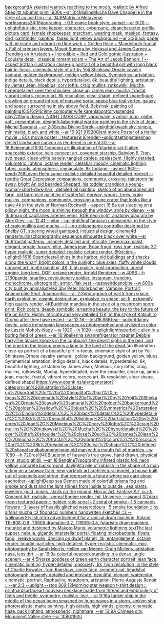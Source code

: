 [background](https://www.ebank.nz/aiartgenerator?category=background)[A skeletal warlock reaching to the moon, realistic  by Alfred  Stieglitz albumin print  1900s --ar 3:4](https://www.ebank.nz/aiartgenerator?category=A%20skeletal%20warlock%20reaching%20to%20the%20moon%2C%20realistic%20%20by%20Alfred%20%20Stieglitz%20albumin%20print%20%201900s%20--ar%203%3A4)[Mullins](https://www.ebank.nz/aiartgenerator?category=Mullins)[Mucha,](https://www.ebank.nz/aiartgenerator?category=Mucha%2C)[Dave Chappelle in the style of an acid trip --ar 14:9](https://www.ebank.nz/aiartgenerator?category=Dave%20Chappelle%20in%20the%20style%20of%20an%20acid%20trip%20--ar%2014%3A9)[Matrix in Metaverse worlds](https://www.ebank.nz/aiartgenerator?category=Matrix%20in%20Metaverse%20worlds)[grass](https://www.ebank.nz/aiartgenerator?category=grass)[24:18](https://www.ebank.nz/aiartgenerator?category=24%3A18)[podracing, :: 0.5 comic book style, sunset --ar 9:20 --uplight](https://www.ebank.nz/aiartgenerator?category=podracing%2C%20%3A%3A%200.5%20comic%20book%20style%2C%20sunset%20--ar%209%3A20%20--uplight)[futuristic, time keeper, character, cyberpunk, clean](https://www.ebank.nz/aiartgenerator?category=futuristic%2C%20time%20keeper%2C%20character%2C%20cyberpunk%2C%20clean)[character profile picture card, female shopkeeper, merchant, wearing mask, masked, fantasy, dnd, pathfinder, painting, faded light yellow background --ar 3:2](https://www.ebank.nz/aiartgenerator?category=character%20profile%20picture%20card%2C%20female%20shopkeeper%2C%20merchant%2C%20wearing%20mask%2C%20masked%2C%20fantasy%2C%20dnd%2C%20pathfinder%2C%20painting%2C%20faded%20light%20yellow%20background%20--ar%203%3A2)[Black paper with intricate and vibrant red line work + Golden Rose + Mandelbulb fractal + Full of crimson layers, Mount Sumeru by Hokusai and James Gurney + Trending on Artstation + Incredible + Red and Gold gothic illustration + Exquisite detail, classical romantiscism + The Art of Jacob Bannon::1 --aspect 9:21](https://www.ebank.nz/aiartgenerator?category=Black%20paper%20with%20intricate%20and%20vibrant%20red%20line%20work%20%2B%20Golden%20Rose%20%2B%20Mandelbulb%20fractal%20%2B%20Full%20of%20crimson%20layers%2C%20Mount%20Sumeru%20by%20Hokusai%20and%20James%20Gurney%20%2B%20Trending%20on%20Artstation%20%2B%20Incredible%20%2B%20Red%20and%20Gold%20gothic%20illustration%20%2B%20Exquisite%20detail%2C%20classical%20romantiscism%20%2B%20The%20Art%20of%20Jacob%20Bannon%3A%3A1%20--aspect%209%3A21)[an illustration close-up portrait of a beautiful girl with long black hair in-focus, cinematic style of art by Yoji Shinkawa,Ornate cavalry samurai, golden background, golden yellow, blues, Symmetrical artstation, indigo details, black details, hyperdetailed, 8k, beautiful lighting, artstation by James Jean, Moebius, cory loftis, craig mullins, rutkowski, Mucha, hyperdetailed, over the shoulder, close up, james jean, mucha, fractal, vibrant colors, rococo art, 8k resolution, clear shape, defined shape](https://www.ebank.nz/aiartgenerator?category=an%20illustration%20close-up%20portrait%20of%20a%20beautiful%20girl%20with%20long%20black%20hair%20in-focus%2C%20cinematic%20style%20of%20art%20by%20Yoji%20Shinkawa%2COrnate%20cavalry%20samurai%2C%20golden%20background%2C%20golden%20yellow%2C%20blues%2C%20Symmetrical%20artstation%2C%20indigo%20details%2C%20black%20details%2C%20hyperdetailed%2C%208k%2C%20beautiful%20lighting%2C%20artstation%20by%20James%20Jean%2C%20Moebius%2C%20cory%20loftis%2C%20craig%20mullins%2C%20rutkowski%2C%20Mucha%2C%20hyperdetailed%2C%20over%20the%20shoulder%2C%20close%20up%2C%20james%20jean%2C%20mucha%2C%20fractal%2C%20vibrant%20colors%2C%20rococo%20art%2C%208k%20resolution%2C%20clear%20shape%2C%20defined%20shape)[figure crawling on ground infront of massive portal space blue teal vortex. galaxy and space surrounding in sky above field. Beksinski painting oil painting](https://www.ebank.nz/aiartgenerator?category=figure%20crawling%20on%20ground%20infront%20of%20massive%20portal%20space%20blue%20teal%20vortex.%20galaxy%20and%20space%20surrounding%20in%20sky%20above%20field.%20Beksinski%20painting%20oil%20painting)[16:9](https://www.ebank.nz/aiartgenerator?category=16%3A9)[16:9](https://www.ebank.nz/aiartgenerator?category=16%3A9)[16:9](https://www.ebank.nz/aiartgenerator?category=16%3A9)[my computer wife karen](https://www.ebank.nz/aiartgenerator?category=my%20computer%20wife%20karen)[laboratory](https://www.ebank.nz/aiartgenerator?category=laboratory)[extended play](https://www.ebank.nz/aiartgenerator?category=extended%20play)[7:11](https://www.ebank.nz/aiartgenerator?category=7%3A11)[logo design, NIGHTTIMES CORP, vaporwave, symbol, icon, globe, soft, presentation, design](https://www.ebank.nz/aiartgenerator?category=logo%20design%2C%20NIGHTTIMES%20CORP%2C%20vaporwave%2C%20symbol%2C%20icon%2C%20globe%2C%20soft%2C%20presentation%2C%20design)[5:4](https://www.ebank.nz/aiartgenerator?category=5%3A4)[aboriginal warrior painting in the style of Jean-Michel Basquiat --ar 2:3](https://www.ebank.nz/aiartgenerator?category=aboriginal%20warrior%20painting%20in%20the%20style%20of%20Jean-Michel%20Basquiat%20--ar%202%3A3)[Scuba Diving Shrek](https://www.ebank.nz/aiartgenerator?category=Scuba%20Diving%20Shrek)[--uplight](https://www.ebank.nz/aiartgenerator?category=--uplight)[inkwash sky, simple, minimalist, black and white --ar 16:9](https://www.ebank.nz/aiartgenerator?category=inkwash%20sky%2C%20simple%2C%20minimalist%2C%20black%20and%20white%20--ar%2016%3A9)[21:9](https://www.ebank.nz/aiartgenerator?category=21%3A9)[1920](https://www.ebank.nz/aiartgenerator?category=1920)[Giant movie Poster of a thriller movie :: 80s movie poster :: textures](https://www.ebank.nz/aiartgenerator?category=Giant%20movie%20Poster%20of%20a%20thriller%20movie%20%3A%3A%2080s%20movie%20poster%20%3A%3A%20textures)[9:16](https://www.ebank.nz/aiartgenerator?category=9%3A16)[render](https://www.ebank.nz/aiartgenerator?category=render)[--uplight](https://www.ebank.nz/aiartgenerator?category=--uplight)[setting](https://www.ebank.nz/aiartgenerator?category=setting)[stalenhag desert landscape canyon as rendered in unreal 3D   --ar 16:8](https://www.ebank.nz/aiartgenerator?category=stalenhag%20desert%20landscape%20canyon%20as%20rendered%20in%20unreal%203D%20%20%20--ar%2016%3A8)[cinematic](https://www.ebank.nz/aiartgenerator?category=cinematic)[16:9](https://www.ebank.nz/aiartgenerator?category=16%3A9)[2:1](https://www.ebank.nz/aiartgenerator?category=2%3A1)[concept art illustration of futuristic sci-fi alien spaceship exterior, halo concept art, covenant starship, Babylon 5, Tron, syd mead, clean white panels, tangled cables, opalescent, Highly detailed, volumetric lighting, octane render, celestial, moody, cinematic lighting, tubes, cords, atmospheric, immaculate, 8k footage --aspect 16:9](https://www.ebank.nz/aiartgenerator?category=concept%20art%20illustration%20of%20futuristic%20sci-fi%20alien%20spaceship%20exterior%2C%20halo%20concept%20art%2C%20covenant%20starship%2C%20Babylon%205%2C%20Tron%2C%20syd%20mead%2C%20clean%20white%20panels%2C%20tangled%20cables%2C%20opalescent%2C%20Highly%20detailed%2C%20volumetric%20lighting%2C%20octane%20render%2C%20celestial%2C%20moody%2C%20cinematic%20lighting%2C%20tubes%2C%20cords%2C%20atmospheric%2C%20immaculate%2C%208k%20footage%20--aspect%2016%3A9)[—seed=768](https://www.ebank.nz/aiartgenerator?category=%E2%80%94seed%3D768)[Levon Helm super realistic detailed beautiful detailed portrait --test](https://www.ebank.nz/aiartgenerator?category=Levon%20Helm%20super%20realistic%20detailed%20beautiful%20detailed%20portrait%20--test)[the Great Depression  companions, community, crossing, rainstorm far away, bright An old bearded Shepard, his toddler grandson a young-woman-short-dark-hair , detailed oil painting, sketch of an abandoned old farm, old barn nice painting of waterfall, norway, woods, trees, craig mullins,  companions, community, crossing a huge crater that looks like a cave 4k in the style of Norman Rockwell --aspect 16:8](https://www.ebank.nz/aiartgenerator?category=the%20Great%20Depression%20%20companions%2C%20community%2C%20crossing%2C%20rainstorm%20far%20away%2C%20bright%20An%20old%20bearded%20Shepard%2C%20his%20toddler%20grandson%20a%20young-woman-short-dark-hair%20%2C%20detailed%20oil%20painting%2C%20sketch%20of%20an%20abandoned%20old%20farm%2C%20old%20barn%20nice%20painting%20of%20waterfall%2C%20norway%2C%20woods%2C%20trees%2C%20craig%20mullins%2C%20%20companions%2C%20community%2C%20crossing%20a%20huge%20crater%20that%20looks%20like%20a%20cave%204k%20in%20the%20style%20of%20Norman%20Rockwell%20--aspect%2016%3A8)[a cat sleeping on a pillow, night, the moon is shining through the window, style by disney, --ar 16:9](https://www.ebank.nz/aiartgenerator?category=a%20cat%20sleeping%20on%20a%20pillow%2C%20night%2C%20the%20moon%20is%20shining%20through%20the%20window%2C%20style%20by%20disney%2C%20--ar%2016%3A9)[map of capillaries arteries veins, RGB neon light, anatomy diagram by Alex Grey —ar 12:41 —vibe --uplight](https://www.ebank.nz/aiartgenerator?category=map%20of%20capillaries%20arteries%20veins%2C%20RGB%20neon%20light%2C%20anatomy%20diagram%20by%20Alex%20Grey%20%E2%80%94ar%2012%3A41%20%E2%80%94vibe%20--uplight)[it](https://www.ebank.nz/aiartgenerator?category=it)[final fantasy ix alexandria, in the style of craig mullins and mucha --ll --no zidane](https://www.ebank.nz/aiartgenerator?category=final%20fantasy%20ix%20alexandria%2C%20in%20the%20style%20of%20craig%20mullins%20and%20mucha%20--ll%20--no%20zidane)[game controller designed by Shelby GT, steering wheel gamepad, industrial design, cinema4d render](https://www.ebank.nz/aiartgenerator?category=game%20controller%20designed%20by%20Shelby%20GT%2C%20steering%20wheel%20gamepad%2C%20industrial%20design%2C%20cinema4d%20render)[mullins](https://www.ebank.nz/aiartgenerator?category=mullins)[choreography sequence  silhouette black over white --ar 16:9](https://www.ebank.nz/aiartgenerator?category=choreography%20sequence%20%20silhouette%20black%20over%20white%20--ar%2016%3A9)[fractal patterns, insanely detailed and intricate, hypermaximalist, elegant, ornate, luxury, elite, James jean, Brian froud, ross tran, realistic 3D, hyper realistic, super detailed, realistic octane render, 8K](https://www.ebank.nz/aiartgenerator?category=fractal%20patterns%2C%20insanely%20detailed%20and%20intricate%2C%20hypermaximalist%2C%20elegant%2C%20ornate%2C%20luxury%2C%20elite%2C%20James%20jean%2C%20Brian%20froud%2C%20ross%20tran%2C%20realistic%203D%2C%20hyper%20realistic%2C%20super%20detailed%2C%20realistic%20octane%20render%2C%208K)[victim](https://www.ebank.nz/aiartgenerator?category=victim)[--uplight](https://www.ebank.nz/aiartgenerator?category=--uplight)[9:16](https://www.ebank.nz/aiartgenerator?category=9%3A16)[16:9](https://www.ebank.nz/aiartgenerator?category=16%3A9)[particles](https://www.ebank.nz/aiartgenerator?category=particles)[tall ships in the harbor, old buildings and shacks along the wharf, bright colors in the sunlight, blue skies, fluffy white clouds; concept art, matte painting, 4K, high quality, post-production, unreal engine, long lens, DOF, octane render, Arnold Renderer --w 4096 --h 2160](https://www.ebank.nz/aiartgenerator?category=tall%20ships%20in%20the%20harbor%2C%20old%20buildings%20and%20shacks%20along%20the%20wharf%2C%20bright%20colors%20in%20the%20sunlight%2C%20blue%20skies%2C%20fluffy%20white%20clouds%3B%20concept%20art%2C%20matte%20painting%2C%204K%2C%20high%20quality%2C%20post-production%2C%20unreal%20engine%2C%20long%20lens%2C%20DOF%2C%20octane%20render%2C%20Arnold%20Renderer%20--w%204096%20--h%202160)[panda, snarling, revolutionary soldier, instagram, trending, monochrome, photograph, armor, flak vest --test](https://www.ebank.nz/aiartgenerator?category=panda%2C%20snarling%2C%20revolutionary%20soldier%2C%20instagram%2C%20trending%2C%20monochrome%2C%20photograph%2C%20armor%2C%20flak%20vest%20--test)[weird](https://www.ebank.nz/aiartgenerator?category=weird)[cenobite --w 600](https://www.ebank.nz/aiartgenerator?category=cenobite%20--w%20600)[a city built by animals](https://www.ebank.nz/aiartgenerator?category=a%20city%20built%20by%20animals)[style](https://www.ebank.nz/aiartgenerator?category=style)[2:3](https://www.ebank.nz/aiartgenerator?category=2%3A3)[by Peter Mohrbacher, Vampire, Portrait, Anamorphic Shot, Anamorphic --ar 2:3](https://www.ebank.nz/aiartgenerator?category=by%20Peter%20Mohrbacher%2C%20Vampire%2C%20Portrait%2C%20Anamorphic%20Shot%2C%20Anamorphic%20--ar%202%3A3)[photograph of earth from space, earth exploding, cosmic destruction, explosive, in space, sci fi, extremely high quality render, 4K](https://www.ebank.nz/aiartgenerator?category=photograph%20of%20earth%20from%20space%2C%20earth%20exploding%2C%20cosmic%20destruction%2C%20explosive%2C%20in%20space%2C%20sci%20fi%2C%20extremely%20high%20quality%20render%2C%204K)[Buddhist mandala in the style of a mushroom spore print. Rich colors, deeply symbolic, arresting beauty, the key to the future of life on Earth. Highly intricate and very detailed 12K, in the style of Katsuhiro Otomo after they have rested --ar 12:16 —test](https://www.ebank.nz/aiartgenerator?category=Buddhist%20mandala%20in%20the%20style%20of%20a%20mushroom%20spore%20print.%20Rich%20colors%2C%20deeply%20symbolic%2C%20arresting%20beauty%2C%20the%20key%20to%20the%20future%20of%20life%20on%20Earth.%20Highly%20intricate%20and%20very%20detailed%2012K%2C%20in%20the%20style%20of%20Katsuhiro%20Otomo%20after%20they%20have%20rested%20--ar%2012%3A16%20%E2%80%94test)[16:9](https://www.ebank.nz/aiartgenerator?category=16%3A9)[8K](https://www.ebank.nz/aiartgenerator?category=8K)[fear](https://www.ebank.nz/aiartgenerator?category=fear)[--uplight](https://www.ebank.nz/aiartgenerator?category=--uplight)[danny devito, uncle iroh](https://www.ebank.nz/aiartgenerator?category=danny%20devito%2C%20uncle%20iroh)[utopian landscapes as photographed and stylized in color by László Moholy-Nagy --w 1920 --h 1020 --uplight](https://www.ebank.nz/aiartgenerator?category=utopian%20landscapes%20as%20photographed%20and%20stylized%20in%20color%20by%20L%C3%A1szl%C3%B3%20Moholy-Nagy%20--w%201920%20--h%201020%20--uplight)[light](https://www.ebank.nz/aiartgenerator?category=light)[hyperbolic alien in a boring field of green.  --ar 16:9](https://www.ebank.nz/aiartgenerator?category=hyperbolic%20alien%20in%20a%20boring%20field%20of%20green.%20%20--ar%2016%3A9)[ballerina swan](https://www.ebank.nz/aiartgenerator?category=ballerina%20swan)[refrigerator magnet Debbie harry](https://www.ebank.nz/aiartgenerator?category=refrigerator%20magnet%20Debbie%20harry)[The glacier knocks in the cupboard, the desert sighs in the bed, and the crack in the teacup opens a lane to the land of the dead.](https://www.ebank.nz/aiartgenerator?category=The%20glacier%20knocks%20in%20the%20cupboard%2C%20the%20desert%20sighs%20in%20the%20bed%2C%20and%20the%20crack%20in%20the%20teacup%20opens%20a%20lane%20to%20the%20land%20of%20the%20dead.)[an illustration close-up portrait of a beautiful girl in-focus, cinematic style of art by Yoji Shinkawa,Ornate cavalry samurai, golden background, golden yellow, blues, Symmetrical artstation, indigo details, black details, hyperdetailed, 8k, beautiful lighting, artstation by James Jean, Moebius, cory loftis, craig mullins, rutkowski, Mucha, hyperdetailed, over the shoulder, close up, james jean, mucha, fractal, vibrant colors, rococo art, 8k resolution, clear shape, defined shape](https://www.ebank.nz/aiartgenerator?category=an%20illustration%20close-up%20portrait%20of%20a%20beautiful%20girl%20in-focus%2C%20cinematic%20style%20of%20art%20by%20Yoji%20Shinkawa%2COrnate%20cavalry%20samurai%2C%20golden%20background%2C%20golden%20yellow%2C%20blues%2C%20Symmetrical%20artstation%2C%20indigo%20details%2C%20black%20details%2C%20hyperdetailed%2C%208k%2C%20beautiful%20lighting%2C%20artstation%20by%20James%20Jean%2C%20Moebius%2C%20cory%20loftis%2C%20craig%20mullins%2C%20rutkowski%2C%20Mucha%2C%20hyperdetailed%2C%20over%20the%20shoulder%2C%20close%20up%2C%20james%20jean%2C%20mucha%2C%20fractal%2C%20vibrant%20colors%2C%20rococo%20art%2C%208k%20resolution%2C%20clear%20shape%2C%20defined%20shape)[squibabum](https://www.ebank.nz/aiartgenerator?category=squibabum)[engine](https://www.ebank.nz/aiartgenerator?category=engine)[an old man with a mouth full of marbles --w 1080 --h 720](https://www.ebank.nz/aiartgenerator?category=an%20old%20man%20with%20a%20mouth%20full%20of%20marbles%20--w%201080%20--h%20720)[res](https://www.ebank.nz/aiartgenerator?category=res)[1940](https://www.ebank.nz/aiartgenerator?category=1940)[Blueprint of heaven’s tree grove, hand drawn, physical print, studio ghibli, —ar 16:9](https://www.ebank.nz/aiartgenerator?category=Blueprint%20of%20heaven%E2%80%99s%20tree%20grove%2C%20hand%20drawn%2C%20physical%20print%2C%20studio%20ghibli%2C%20%E2%80%94ar%2016%3A9)[engine](https://www.ebank.nz/aiartgenerator?category=engine)[Typography inflated plastic foil, neon yellow, concrete background, daylight](https://www.ebank.nz/aiartgenerator?category=Typography%20inflated%20plastic%20foil%2C%20neon%20yellow%2C%20concrete%20background%2C%20daylight)[a pile of rubbish in the shape of a man sitting on a subway train, new york](https://www.ebank.nz/aiartgenerator?category=a%20pile%20of%20rubbish%20in%20the%20shape%20of%20a%20man%20sitting%20on%20a%20subway%20train%2C%20new%20york)[folk art architectural model, a house built out of seashells and string, that represents a future where we care about eachother](https://www.ebank.nz/aiartgenerator?category=folk%20art%20architectural%20model%2C%20a%20house%20built%20out%20of%20seashells%20and%20string%2C%20that%20represents%20a%20future%20where%20we%20care%20about%20eachother)[--uplight](https://www.ebank.nz/aiartgenerator?category=--uplight)[Deep sea Demon made of colorfull prisma fog and smoke and dust and the light shines from inside to outside , sea plants, jewelery, gold, bones, skulls on the ground, Horror Art, Fantasy Art, sci-fi, Concept Art, realistic , unreal Engine render, hd, Universe, —aspect 3:2](https://www.ebank.nz/aiartgenerator?category=Deep%20sea%20Demon%20made%20of%20colorfull%20prisma%20fog%20and%20smoke%20and%20dust%20and%20the%20light%20shines%20from%20inside%20to%20outside%20%2C%20sea%20plants%2C%20jewelery%2C%20gold%2C%20bones%2C%20skulls%20on%20the%20ground%2C%20Horror%20Art%2C%20Fantasy%20Art%2C%20sci-fi%2C%20Concept%20Art%2C%20realistic%20%2C%20unreal%20Engine%20render%2C%20hd%2C%20Universe%2C%20%E2%80%94aspect%203%3A2)[dark green textured paper :: golden ratio spiral ::2 spiral of smoke ::1.5 cannabis flowers ::3 layers of heavily glitched watercolours ::5 smoke foundation :: by alfons mucha ::2 fibonacci numbers handwriten sketches ::3 --wallpaper](https://www.ebank.nz/aiartgenerator?category=dark%20green%20textured%20paper%20%3A%3A%20golden%20ratio%20spiral%20%3A%3A2%20spiral%20of%20smoke%20%3A%3A1.5%20cannabis%20flowers%20%3A%3A3%20layers%20of%20heavily%20glitched%20watercolours%20%3A%3A5%20smoke%20foundation%20%3A%3A%20by%20alfons%20mucha%20%3A%3A2%20fibonacci%20numbers%20handwriten%20sketches%20%3A%3A3%20--wallpaper)[Stylish retro advertisement for a radical drum machine, Roland TR-808::0.8, TR606 drumatix::0.2, TR909::0.4, futuristic drum machine, mutated and designed by Makoto Muroi, volumetric lightning  text](https://www.ebank.nz/aiartgenerator?category=Stylish%20retro%20advertisement%20for%20a%20radical%20drum%20machine%2C%20Roland%20TR-808%3A%3A0.8%2C%20TR606%20drumatix%3A%3A0.2%2C%20TR909%3A%3A0.4%2C%20futuristic%20drum%20machine%2C%20mutated%20and%20designed%20by%20Makoto%20Muroi%2C%20volumetric%20lightning%20%20text)[The last supper, nebula, gigantic interstellar portal, floating microbacteria, fibers, fungi, weave woven, dancing on dwarf planet, 4k, entanglement, octane render, houdini particles, high detailed, hyper-realistic, cinematic, epic, photography by Sarah Morris, Hellen van Meene, Craig Mullens, artstation, nasa, lens dirt, --ar 16:9](https://www.ebank.nz/aiartgenerator?category=The%20last%20supper%2C%20nebula%2C%20gigantic%20interstellar%20portal%2C%20floating%20microbacteria%2C%20fibers%2C%20fungi%2C%20weave%20woven%2C%20dancing%20on%20dwarf%20planet%2C%204k%2C%20entanglement%2C%20octane%20render%2C%20houdini%20particles%2C%20high%20detailed%2C%20hyper-realistic%2C%20cinematic%2C%20epic%2C%20photography%20by%20Sarah%20Morris%2C%20Hellen%20van%20Meene%2C%20Craig%20Mullens%2C%20artstation%2C%20nasa%2C%20lens%20dirt%2C%20--ar%2016%3A9)[a colorful peacock standing in a dense jungle scenery --ar 4:5](https://www.ebank.nz/aiartgenerator?category=a%20colorful%20peacock%20standing%20in%20a%20dense%20jungle%20scenery%20--ar%204%3A5)[Norse goddess of green earth character portrait, lean face, cinematic lighting, hyper-detailed, cgsociety, 8k, high resolution, in the style of Charlie Bowater, Tom Bagshaw, single face, symmetrical, headshot photograph, insanely detailed and intricate, beautiful, elegant, watercolor, cinematic, portrait, Raphaelite, headroom, artstation, Pierre-Auguste Renoir :: --ar 2:3 --uplight --stop 80](https://www.ebank.nz/aiartgenerator?category=Norse%20goddess%20of%20green%20earth%20character%20portrait%2C%20lean%20face%2C%20cinematic%20lighting%2C%20hyper-detailed%2C%20cgsociety%2C%208k%2C%20high%20resolution%2C%20in%20the%20style%20of%20Charlie%20Bowater%2C%20Tom%20Bagshaw%2C%20single%20face%2C%20symmetrical%2C%20headshot%20photograph%2C%20insanely%20detailed%20and%20intricate%2C%20beautiful%2C%20elegant%2C%20watercolor%2C%20cinematic%2C%20portrait%2C%20Raphaelite%2C%20headroom%2C%20artstation%2C%20Pierre-Auguste%20Renoir%20%3A%3A%20--ar%202%3A3%20--uplight%20--stop%2080)[9:12](https://www.ebank.nz/aiartgenerator?category=9%3A12)[Morning star weapon t-shirt design :: print](https://www.ebank.nz/aiartgenerator?category=Morning%20star%20weapon%20t-shirt%20design%20%3A%3A%20print)[hardsurface](https://www.ebank.nz/aiartgenerator?category=hardsurface)[art nouveau necklace made from thread and embroidery of fliers and beetle, symmetry, realistic, teal, --ar 9:16](https://www.ebank.nz/aiartgenerator?category=art%20nouveau%20necklace%20made%20from%20thread%20and%20embroidery%20of%20fliers%20and%20beetle%2C%20symmetry%2C%20realistic%2C%20teal%2C%20--ar%209%3A16)[a tanker ship in the middle of the ocean being smashed by huge waves in a storm, sinking ship,  photorealistic, matte painting, high details, high winds, gloomy, cinematic, haze, back lighting, atmospheric, nightmare, --ar 16:9](https://www.ebank.nz/aiartgenerator?category=a%20tanker%20ship%20in%20the%20middle%20of%20the%20ocean%20being%20smashed%20by%20huge%20waves%20in%20a%20storm%2C%20sinking%20ship%2C%20%20photorealistic%2C%20matte%20painting%2C%20high%20details%2C%20high%20winds%2C%20gloomy%2C%20cinematic%2C%20haze%2C%20back%20lighting%2C%20atmospheric%2C%20nightmare%2C%20--ar%2016%3A9)[A Chinese city, Monument Valley style --ar 1080:1920](https://www.ebank.nz/aiartgenerator?category=A%20Chinese%20city%2C%20Monument%20Valley%20style%20--ar%201080%3A1920)